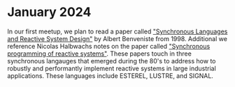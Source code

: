 # January 2024

In our first meetup, we plan to read a paper called ["Synchronous Languages and Reactive System Design"](https://github.com/Little-Languages/reading-club/blob/main/meetings/01-2024/Synchronous%20Languages%20and%20Reactive%20System%20Design%20-%20Albert%20Benveniste.pdf) by Albert Benveniste from 1998. Additional we reference Nicolas Halbwachs notes on the paper called ["Synchronous programming of reactive systems"](https://github.com/Little-Languages/reading-club/blob/main/meetings/01-2024/Synchronous%20programming%20of%20reactive%20systems%20-%20Nicolas%20Halbwachs.pdf). These papers touch in three synchronous langauges that emerged during the 80's to address how to robustly and performantly implement reactive systems in large industrial applications. These languages include ESTEREL, LUSTRE, and SIGNAL.

